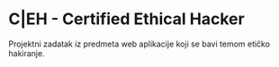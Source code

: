 # C|EH - Certified Ethical Hacker
Projektni zadatak iz predmeta web aplikacije koji se bavi temom etičko hakiranje.
